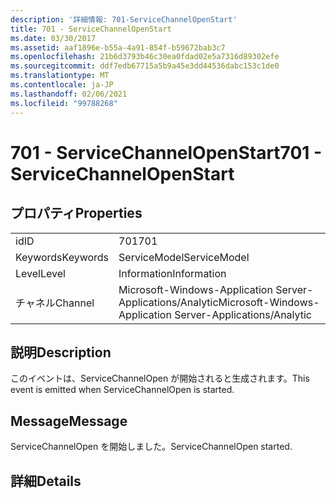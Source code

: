 ```yaml
---
description: '詳細情報: 701-ServiceChannelOpenStart'
title: 701 - ServiceChannelOpenStart
ms.date: 03/30/2017
ms.assetid: aaf1896e-b55a-4a91-854f-b59672bab3c7
ms.openlocfilehash: 21b6d3793b46c30ea0fdad02e5a7316d89302efe
ms.sourcegitcommit: ddf7edb67715a5b9a45e3dd44536dabc153c1de0
ms.translationtype: MT
ms.contentlocale: ja-JP
ms.lasthandoff: 02/06/2021
ms.locfileid: "99788268"
---
```

# <a name="701---servicechannelopenstart"></a><span data-ttu-id="2af66-103">701 - ServiceChannelOpenStart</span><span class="sxs-lookup"><span data-stu-id="2af66-103">701 - ServiceChannelOpenStart</span></span>

## <a name="properties"></a><span data-ttu-id="2af66-104">プロパティ</span><span class="sxs-lookup"><span data-stu-id="2af66-104">Properties</span></span>  
  
|||  
|-|-|  
|<span data-ttu-id="2af66-105">id</span><span class="sxs-lookup"><span data-stu-id="2af66-105">ID</span></span>|<span data-ttu-id="2af66-106">701</span><span class="sxs-lookup"><span data-stu-id="2af66-106">701</span></span>|  
|<span data-ttu-id="2af66-107">Keywords</span><span class="sxs-lookup"><span data-stu-id="2af66-107">Keywords</span></span>|<span data-ttu-id="2af66-108">ServiceModel</span><span class="sxs-lookup"><span data-stu-id="2af66-108">ServiceModel</span></span>|  
|<span data-ttu-id="2af66-109">Level</span><span class="sxs-lookup"><span data-stu-id="2af66-109">Level</span></span>|<span data-ttu-id="2af66-110">Information</span><span class="sxs-lookup"><span data-stu-id="2af66-110">Information</span></span>|  
|<span data-ttu-id="2af66-111">チャネル</span><span class="sxs-lookup"><span data-stu-id="2af66-111">Channel</span></span>|<span data-ttu-id="2af66-112">Microsoft-Windows-Application Server-Applications/Analytic</span><span class="sxs-lookup"><span data-stu-id="2af66-112">Microsoft-Windows-Application Server-Applications/Analytic</span></span>|  
  
## <a name="description"></a><span data-ttu-id="2af66-113">説明</span><span class="sxs-lookup"><span data-stu-id="2af66-113">Description</span></span>  

 <span data-ttu-id="2af66-114">このイベントは、ServiceChannelOpen が開始されると生成されます。</span><span class="sxs-lookup"><span data-stu-id="2af66-114">This event is emitted when ServiceChannelOpen is started.</span></span>  
  
## <a name="message"></a><span data-ttu-id="2af66-115">Message</span><span class="sxs-lookup"><span data-stu-id="2af66-115">Message</span></span>  

 <span data-ttu-id="2af66-116">ServiceChannelOpen を開始しました。</span><span class="sxs-lookup"><span data-stu-id="2af66-116">ServiceChannelOpen started.</span></span>  
  
## <a name="details"></a><span data-ttu-id="2af66-117">詳細</span><span class="sxs-lookup"><span data-stu-id="2af66-117">Details</span></span>
